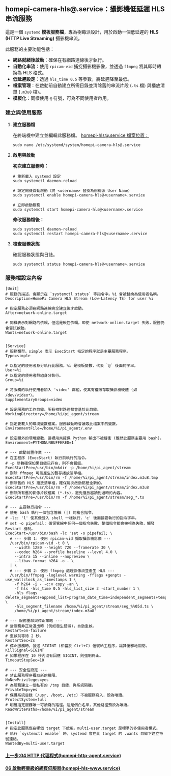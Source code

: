 <!-- markdownlint-disable -->

## homepi-camera-hls@.service：攝影機低延遲 HLS 串流服務

這是一個 `systemd` **模板服務檔**，專為樹莓派設計，用於啟動一個低延遲的 **HLS (HTTP Live Streaming)** 攝影機串流。

此服務的主要功能包括：

- **網路就緒後啟動**：確保在有網路連線後才執行。
- **自動化串流**：使用 `rpicam-vid` 捕捉攝影機影像，並透過 `ffmpeg` 將其即時轉換為 HLS 格式。
- **低延遲設定**：透過 `hls_time 0.5` 等參數，將延遲降至最低。
- **檔案管理**：在啟動前自動建立所需目錄並清除舊的串流片段 (`.ts` 檔) 與播放清單 (`.m3u8` 檔)。
- **模板化**：同樣使用 `@` 符號，可為不同使用者啟用。

### 建立與使用服務

1.  **建立服務檔**

    在終端機中建立並編輯此服務檔。
    [homepi-hls@.service 檔案位置：](./systemd檔案/homepi-hls@.service)

    ```
    sudo nano /etc/systemd/system/homepi-camera-hls@.service
    ```

2.  **啟用與啟動**

    **初次建立服務時：**

    ```
    # 重新載入 systemd 設定
    sudo systemctl daemon-reload

    # 設定開機自動啟動（將 <username> 替換為樹梅派 User Name）
    sudo systemctl enable homepi-camera-hls@<username>.service

    # 立即啟動服務
    sudo systemctl start homepi-camera-hls@<username>.service
    ```

    **修改服務檔後：**

    ```
    sudo systemctl daemon-reload
    sudo systemctl restart homepi-camera-hls@<username>.service
    ```

3.  **檢查服務狀態**

    確認服務狀態與日誌。

    ```
    sudo systemctl status homepi-camera-hls@<username>.service
    ```

### 服務檔設定內容

```int
[Unit]
# 服務的描述，會顯示在 `systemctl status` 等指令中。%i 會被替換為使用者名稱。
Description=HomePi Camera HLS Stream (Low-Latency TS) for user %i

# 指定服務必須在網路連線完全建立後才啟動。
After=network-online.target

# 同樣表示對網路的依賴，但這是軟性依賴，即使 network-online.target 失敗，服務仍會嘗試啟動。
Wants=network-online.target


[Service]
# 服務類型。simple 表示 ExecStart 指定的程序就是主要服務程序。
Type=simple

# 以指定的使用者身分執行此服務。%i 是模板變數，代表 `@` 後面的字串。
User=%i
# 以指定的使用者群組身分執行。
Group=%i

# 將服務的執行使用者加入 'video' 群組，使其有權限存取攝影機硬體 (如 /dev/video*）。
SupplementaryGroups=video

# 設定服務的工作目錄。所有相對路徑都會基於此目錄。
WorkingDirectory=/home/%i/pi_agent/stream

# 指定要載入的環境變數檔案。服務啟動時會讀取此檔案中的變數。
EnvironmentFile=/home/%i/pi_agent/.env

# 設定額外的環境變數，這裡用來確保 Python 輸出不被緩衝 (雖然此服務主要用 bash)。
Environment=PYTHONUNBUFFERED=1

# --- 啟動前置作業 ---
# 在主程序 (ExecStart) 執行前執行的指令。
# -p 參數確保如果目錄已存在，則不會報錯。
ExecStartPre=/usr/bin/mkdir -p /home/%i/pi_agent/stream
# 刪除 ffmpeg 可能產生的暫存播放清單檔。
ExecStartPre=/usr/bin/rm -f /home/%i/pi_agent/stream/index.m3u8.tmp
# 刪除舊的 HLS 播放清單檔，確保每次啟動都是全新的。
ExecStartPre=/usr/bin/rm -f /home/%i/pi_agent/stream/index.m3u8
# 刪除所有舊的影像片段檔案 (*.ts)，避免播放器讀到過時的內容。
ExecStartPre=/usr/bin/rm -f /home/%i/pi_agent/stream/seg_*.ts

# --- 主要執行指令 ---
# 使用 bash 執行一個包含管線 (|) 的複合指令。
# -lc: 'l' 使其像登入 shell 一樣執行，'c' 後面接要執行的指令字串。
# set -o pipefail: 確保管線中任何一個指令失敗，整個指令都會被視為失敗，觸發 Restart 機制。
ExecStart=/usr/bin/bash -lc 'set -o pipefail; \
  # --- 步驟 1: 使用 rpicam-vid 擷取攝影機影像 ---
  /usr/bin/rpicam-vid -t 0 \
    --width 1280 --height 720 --framerate 30 \
    --codec h264 --profile baseline --level 4.0 \
    --intra 15 --inline --nopreview \
    --libav-format h264 -o - \
  | \
  # --- 步驟 2: 使用 ffmpeg 處理影像流並產生 HLS ---
  /usr/bin/ffmpeg -loglevel warning -fflags +genpts -use_wallclock_as_timestamps 1 \
    -f h264 -i - -c:v copy -an \
    -f hls -hls_time 0.5 -hls_list_size 3 -start_number 1 \
    -hls_flags delete_segments+append_list+program_date_time+independent_segments+temp_file \
    -hls_segment_filename /home/%i/pi_agent/stream/seg_%%05d.ts \
    /home/%i/pi_agent/stream/index.m3u8'

# --- 服務重啟與停止策略 ---
# 當服務非正常退出時 (例如發生錯誤)，自動重啟。
Restart=on-failure
# 重啟前等待 2 秒。
RestartSec=2s
# 停止服務時，發送 SIGINT (相當於 Ctrl+C) 信號給主程序，讓其優雅地關閉。
KillSignal=SIGINT
# 如果程序在 10 秒內沒有回應 SIGINT，則強制終止。
TimeoutStopSec=10

# --- 安全性設定 ---
# 禁止服務程序獲取新的權限。
NoNewPrivileges=yes
# 為服務建立一個私有的 /tmp 目錄，與系統隔離。
PrivateTmp=yes
# 保護系統目錄 (/usr, /boot, /etc) 不被服務寫入，設為唯讀。
ProtectSystem=full
# 明確指定服務唯一可讀寫的路徑。這是個白名單，其他路徑預設為唯讀。
ReadWritePaths=/home/%i/pi_agent/stream


[Install]
# 指定此服務應在哪個 target 下啟用。multi-user.target 是標準的多使用者模式。
# 執行 `systemctl enable` 時，systemd 會在此 target 的 .wants 目錄下建立符號連結。
WantedBy=multi-user.target
```

#### [上一步:04 HTTP 代理程式(homepi-http-agent.service)](<04HTTP代理程式(homepi-http-agent.service).md>)

#### [06 啟動輕量級的網頁伺服器(homepi-hls-www.service)](<06啟動輕量級的網頁伺服器(homepi-hls-www.service).md>)
